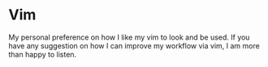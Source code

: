 # Vim
My personal preference on how I like my vim to look and be used.
If you have any suggestion on how I can improve my workflow via vim, I am more than happy to listen.
